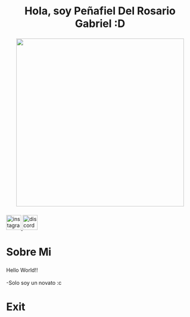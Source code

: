 <h1 align="center">Hola, soy Peñafiel Del Rosario Gabriel :D</h1>

###

<div align="center">
  <img height="450" src="https://static.wikia.nocookie.net/shuumatsu-no-valkyrie/images/3/31/Q%C3%ADn_se_sienta_en_la_silla_de_Hades.png/revision/latest?cb=20211031193031&path-prefix=es"  />
</div>

###

<div align="left">
  <a href="https://www.instagram.com/mr.assa_?igsh=OGQ5ZDc2ODk2ZA==" target="_blank">
    <img src="https://img.shields.io/static/v1?message=Instagram&logo=instagram&label=&color=E4405F&logoColor=white&labelColor=&style=flat" height="40" alt="instagram logo"  />
  </a>
  <a href="discordapp.com/users/514600544803749888" target="_blank">
    <img src="https://img.shields.io/static/v1?message=Discord&logo=discord&label=&color=7289DA&logoColor=white&labelColor=&style=flat" height="40" alt="discord logo"  />
  </a>
</div>

###

<h1 align="left">Sobre Mi</h1>

###

<p align="left">Hello World!!<br><br>-Solo soy un novato :c</p>

###

<h1 align="left">Exit</h1>

###


###
